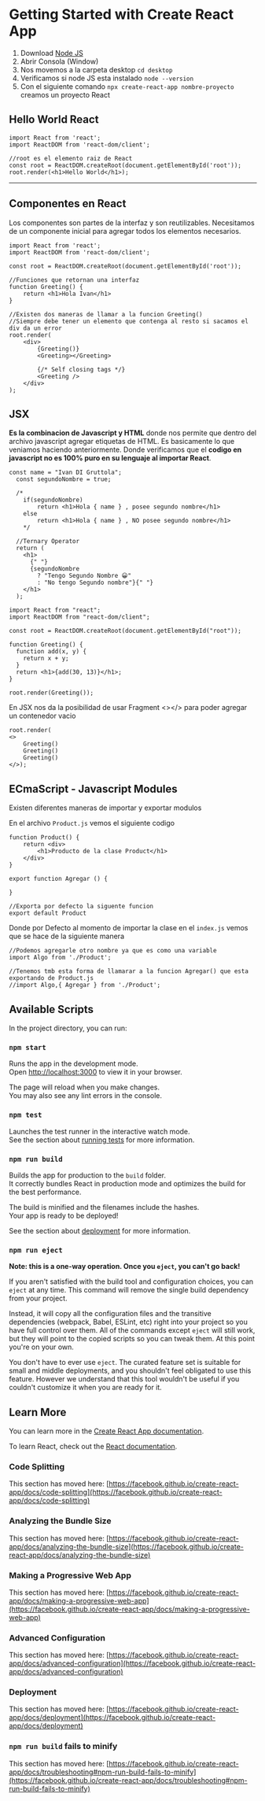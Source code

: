 # Getting Started with Create React App

1. Download [Node JS](https://nodejs.org/en/)
2. Abrir Consola (Window)
3. Nos movemos a la carpeta desktop `cd desktop`
4. Verificamos si node JS esta instalado `node --version`
5. Con el siguiente comando `npx create-react-app nombre-proyecto` creamos un proyecto React

## Hello World React

```JS
import React from 'react';
import ReactDOM from 'react-dom/client';

//root es el elemento raiz de React
const root = ReactDOM.createRoot(document.getElementById('root'));
root.render(<h1>Hello World</h1>);
```

<hr>

## Componentes en React

Los componentes son partes de la interfaz y son reutilizables. Necesitamos de un componente inicial para agregar todos los elementos necesarios.

```JS
import React from 'react';
import ReactDOM from 'react-dom/client';

const root = ReactDOM.createRoot(document.getElementById('root'));

//Funciones que retornan una interfaz
function Greeting() {
    return <h1>Hola Ivan</h1>
}

//Existen dos maneras de llamar a la funcion Greeting()
//Siempre debe tener un elemento que contenga al resto si sacamos el div da un error
root.render(
    <div>
        {Greeting()}
        <Greeting></Greeting>

        {/* Self closing tags */}
        <Greeting />
    </div>
);

```

## JSX

**Es la combinacion de Javascript y HTML** donde nos permite que dentro del archivo javascript agregar etiquetas de HTML. Es basicamente lo que veniamos haciendo anteriormente. Donde verificamos que el **codigo en javascript no es 100% puro en su lenguaje al importar React**.

```JS
const name = "Ivan DI Gruttola";
  const segundoNombre = true;

  /* 
    if(segundoNombre)
        return <h1>Hola { name } , posee segundo nombre</h1>
    else 
        return <h1>Hola { name } , NO posee segundo nombre</h1>
    */

  //Ternary Operator
  return (
    <h1>
      {" "}
      {segundoNombre
        ? "Tengo Segundo Nombre 😀"
        : "No tengo Segundo nombre"}{" "}
    </h1>
  );
```

```JS
import React from "react";
import ReactDOM from "react-dom/client";

const root = ReactDOM.createRoot(document.getElementById("root"));

function Greeting() {
  function add(x, y) {
    return x + y;
  }
  return <h1>{add(30, 13)}</h1>;
}

root.render(Greeting());
```

En JSX nos da la posibilidad de usar Fragment <></> para poder agregar un contenedor vacio

```JS
root.render(
<>
    Greeting()
    Greeting()
    Greeting()
</>);
```

## ECmaScript - Javascript Modules

Existen diferentes maneras de importar y exportar modulos

En el archivo `Product.js` vemos el siguiente codigo 

```JS
function Product() {
    return <div>
        <h1>Producto de la clase Product</h1>
    </div>
}

export function Agregar () {

}

//Exporta por defecto la siguente funcion
export default Product
```

Donde por Defecto al momento de importar la clase en el `index.js` vemos que se hace de la siguiente manera

```JS
//Podemos agregarle otro nombre ya que es como una variable
import Algo from './Product';

//Tenemos tmb esta forma de llamarar a la funcion Agregar() que esta exportando de Product.js
//import Algo,{ Agregar } from './Product';
```

## Available Scripts

In the project directory, you can run:

### `npm start`

Runs the app in the development mode.\
Open [http://localhost:3000](http://localhost:3000) to view it in your browser.

The page will reload when you make changes.\
You may also see any lint errors in the console.

### `npm test`

Launches the test runner in the interactive watch mode.\
See the section about [running tests](https://facebook.github.io/create-react-app/docs/running-tests) for more information.

### `npm run build`

Builds the app for production to the `build` folder.\
It correctly bundles React in production mode and optimizes the build for the best performance.

The build is minified and the filenames include the hashes.\
Your app is ready to be deployed!

See the section about [deployment](https://facebook.github.io/create-react-app/docs/deployment) for more information.

### `npm run eject`

**Note: this is a one-way operation. Once you `eject`, you can't go back!**

If you aren't satisfied with the build tool and configuration choices, you can `eject` at any time. This command will remove the single build dependency from your project.

Instead, it will copy all the configuration files and the transitive dependencies (webpack, Babel, ESLint, etc) right into your project so you have full control over them. All of the commands except `eject` will still work, but they will point to the copied scripts so you can tweak them. At this point you're on your own.

You don't have to ever use `eject`. The curated feature set is suitable for small and middle deployments, and you shouldn't feel obligated to use this feature. However we understand that this tool wouldn't be useful if you couldn't customize it when you are ready for it.

## Learn More

You can learn more in the [Create React App documentation](https://facebook.github.io/create-react-app/docs/getting-started).

To learn React, check out the [React documentation](https://reactjs.org/).

### Code Splitting

This section has moved here: [https://facebook.github.io/create-react-app/docs/code-splitting](https://facebook.github.io/create-react-app/docs/code-splitting)

### Analyzing the Bundle Size

This section has moved here: [https://facebook.github.io/create-react-app/docs/analyzing-the-bundle-size](https://facebook.github.io/create-react-app/docs/analyzing-the-bundle-size)

### Making a Progressive Web App

This section has moved here: [https://facebook.github.io/create-react-app/docs/making-a-progressive-web-app](https://facebook.github.io/create-react-app/docs/making-a-progressive-web-app)

### Advanced Configuration

This section has moved here: [https://facebook.github.io/create-react-app/docs/advanced-configuration](https://facebook.github.io/create-react-app/docs/advanced-configuration)

### Deployment

This section has moved here: [https://facebook.github.io/create-react-app/docs/deployment](https://facebook.github.io/create-react-app/docs/deployment)

### `npm run build` fails to minify

This section has moved here: [https://facebook.github.io/create-react-app/docs/troubleshooting#npm-run-build-fails-to-minify](https://facebook.github.io/create-react-app/docs/troubleshooting#npm-run-build-fails-to-minify)
